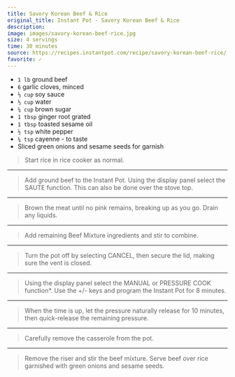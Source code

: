 ```yaml
---
title: Savory Korean Beef & Rice
original_title: Instant Pot - Savory Korean Beef & Rice
description:
image: images/savory-korean-beef-rice.jpg
size: 4 servings
time: 30 minutes
source: https://recipes.instantpot.com/recipe/savory-korean-beef-rice/
favorite: ✓
---
```


* `1 lb` ground beef
* `6` garlic cloves, minced
* `⅓ cup` soy sauce
* `⅓ cup` water
* `¼ cup` brown sugar
* `1 tbsp` ginger root grated
* `1 tbsp` toasted sesame oil
* `½ tsp` white pepper
* `¼ tsp` cayenne - to taste
* Sliced green onions and sesame seeds for garnish


> Start rice in rice cooker as normal.

---

> Add ground beef to the Instant Pot. Using the display panel select the SAUTE function. This can also be done over the stove top.

---

> Brown the meat until no pink remains, breaking up as you go. Drain any liquids.

---

> Add remaining Beef Mixture ingredients and stir to combine.

---

> Turn the pot off by selecting CANCEL, then secure the lid, making sure the vent is closed.

---

> Using the display panel select the MANUAL or PRESSURE COOK function*. Use the +/- keys and program the Instant Pot for 8 minutes.

---

> When the time is up, let the pressure naturally release for 10 minutes, then quick-release the remaining pressure.

---

> Carefully remove the casserole from the pot.

---

> Remove the riser and stir the beef mixture. Serve beef over rice garnished with green onions and sesame seeds.